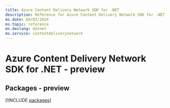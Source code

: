 ```yaml
---
title: Azure Content Delivery Network SDK for .NET
description: Reference for Azure Content Delivery Network SDK for .NET
ms.date: 04/03/2024
ms.topic: reference
ms.devlang: dotnet
ms.service: contentdeliverynetwork
---
```

# Azure Content Delivery Network SDK for .NET - preview
## Packages - preview
[!INCLUDE [packages](content-delivery-network-index.md)]